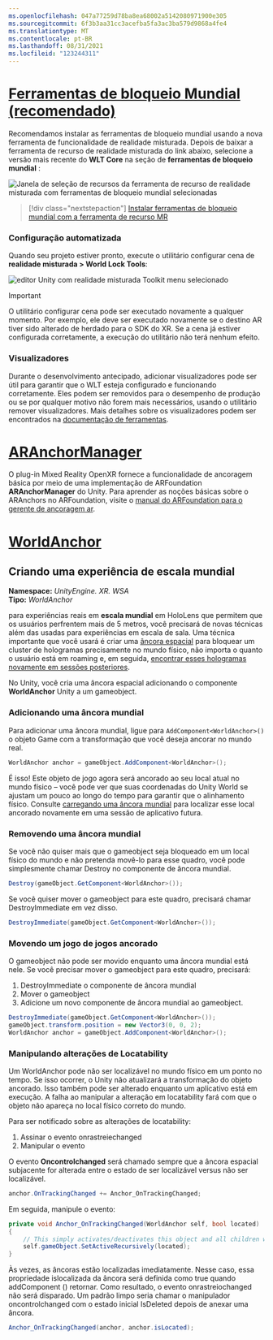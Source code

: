 ```yaml
---
ms.openlocfilehash: 047a77259d78ba8ea68002a5142080971900e305
ms.sourcegitcommit: 6f3b3aa31cc3acefba5fa3ac3ba579d9868a4fe4
ms.translationtype: MT
ms.contentlocale: pt-BR
ms.lasthandoff: 08/31/2021
ms.locfileid: "123244311"
---
```

# <a name="world-locking-tools-recommended"></a>[Ferramentas de bloqueio Mundial (recomendado)](#tab/wlt)

Recomendamos instalar as ferramentas de bloqueio mundial usando a nova ferramenta de funcionalidade de realidade misturada. Depois de baixar a ferramenta de recurso de realidade misturada do link abaixo, selecione a versão mais recente do **WLT Core** na seção de **ferramentas de bloqueio mundial** :

![Janela de seleção de recursos da ferramenta de recurso de realidade misturada com ferramentas de bloqueio mundial selecionadas](../../images/spatial-anchors-setup-img-01.png)

> [!div class="nextstepaction"]
> [Instalar ferramentas de bloqueio mundial com a ferramenta de recurso MR](../../welcome-to-mr-feature-tool.md)

### <a name="automated-setup"></a>Configuração automatizada

Quando seu projeto estiver pronto, execute o utilitário configurar cena de **realidade misturada > World Lock Tools**:

![editor Unity com realidade misturada Toolkit menu selecionado](../../images/world-locking-configuration-img-01.jpeg)

> [!IMPORTANT]
> O utilitário configurar cena pode ser executado novamente a qualquer momento. Por exemplo, ele deve ser executado novamente se o destino AR tiver sido alterado de herdado para o SDK do XR. Se a cena já estiver configurada corretamente, a execução do utilitário não terá nenhum efeito.

### <a name="visualizers"></a>Visualizadores

Durante o desenvolvimento antecipado, adicionar visualizadores pode ser útil para garantir que o WLT esteja configurado e funcionando corretamente. Eles podem ser removidos para o desempenho de produção ou se por qualquer motivo não forem mais necessários, usando o utilitário remover visualizadores. Mais detalhes sobre os visualizadores podem ser encontrados na [documentação de ferramentas](https://microsoft.github.io/MixedReality-WorldLockingTools-Unity/DocGen/Documentation/HowTos/Tools.html#visualizers).

# <a name="aranchormanager"></a>[ARAnchorManager](#tab/anchorstore)

O plug-in Mixed Reality OpenXR fornece a funcionalidade de ancoragem básica por meio de uma implementação de ARFoundation **ARAnchorManager** do Unity. Para aprender as noções básicas sobre o ARAnchors no ARFoundation, visite o [manual do ARFoundation para o gerente de ancoragem ar](https://docs.unity3d.com/Packages/com.unity.xr.arfoundation@4.1/manual/anchor-manager.html). 

# <a name="worldanchor"></a>[WorldAnchor](#tab/worldanchor)

## <a name="building-a-world-scale-experience"></a>Criando uma experiência de escala mundial

**Namespace:** *UnityEngine. XR. WSA*<br>
**Tipo:** *WorldAnchor*

para experiências reais em **escala mundial** em HoloLens que permitem que os usuários perfrentem mais de 5 metros, você precisará de novas técnicas além das usadas para experiências em escala de sala. Uma técnica importante que você usará é criar uma [âncora espacial](../../../../design/coordinate-systems.md#spatial-anchors) para bloquear um cluster de hologramas precisamente no mundo físico, não importa o quanto o usuário está em roaming e, em seguida, [encontrar esses hologramas novamente em sessões posteriores](../../../../design/coordinate-systems.md#spatial-anchor-persistence).

No Unity, você cria uma âncora espacial adicionando o componente **WorldAnchor** Unity a um gameobject.

### <a name="adding-a-world-anchor"></a>Adicionando uma âncora mundial

Para adicionar uma âncora mundial, ligue para `AddComponent<WorldAnchor>()` o objeto Game com a transformação que você deseja ancorar no mundo real.

```cs
WorldAnchor anchor = gameObject.AddComponent<WorldAnchor>();
```

É isso! Este objeto de jogo agora será ancorado ao seu local atual no mundo físico – você pode ver que suas coordenadas do Unity World se ajustam um pouco ao longo do tempo para garantir que o alinhamento físico. Consulte [carregando uma âncora mundial](#loading-a-worldanchor) para localizar esse local ancorado novamente em uma sessão de aplicativo futura.

### <a name="removing-a-world-anchor"></a>Removendo uma âncora mundial

Se você não quiser mais que o gameobject seja bloqueado em um local físico do mundo e não pretenda movê-lo para esse quadro, você pode simplesmente chamar Destroy no componente de âncora mundial.

```cs
Destroy(gameObject.GetComponent<WorldAnchor>());
```

Se você quiser mover o gameobject para este quadro, precisará chamar DestroyImmediate em vez disso.

```cs
DestroyImmediate(gameObject.GetComponent<WorldAnchor>());
```

### <a name="moving-a-world-anchored-gameobject"></a>Movendo um jogo de jogos ancorado

O gameobject não pode ser movido enquanto uma âncora mundial está nele. Se você precisar mover o gameobject para este quadro, precisará:

1. DestroyImmediate o componente de âncora mundial
2. Mover o gameobject
3. Adicione um novo componente de âncora mundial ao gameobject.

```cs
DestroyImmediate(gameObject.GetComponent<WorldAnchor>());
gameObject.transform.position = new Vector3(0, 0, 2);
WorldAnchor anchor = gameObject.AddComponent<WorldAnchor>();
```

### <a name="handling-locatability-changes"></a>Manipulando alterações de Locatability

Um WorldAnchor pode não ser localizável no mundo físico em um ponto no tempo. Se isso ocorrer, o Unity não atualizará a transformação do objeto ancorado. Isso também pode ser alterado enquanto um aplicativo está em execução. A falha ao manipular a alteração em locatability fará com que o objeto não apareça no local físico correto do mundo.

Para ser notificado sobre as alterações de locatability:

1. Assinar o evento onrastreiechanged
2. Manipular o evento

O evento **Oncontrolchanged** será chamado sempre que a âncora espacial subjacente for alterada entre o estado de ser localizável versus não ser localizável.

```cs
anchor.OnTrackingChanged += Anchor_OnTrackingChanged;
```

Em seguida, manipule o evento:

```cs
private void Anchor_OnTrackingChanged(WorldAnchor self, bool located)
{
    // This simply activates/deactivates this object and all children when tracking changes
    self.gameObject.SetActiveRecursively(located);
}
```

Às vezes, as âncoras estão localizadas imediatamente. Nesse caso, essa propriedade islocalizada da âncora será definida como true quando addComponent <WorldAnchor> () retornar. Como resultado, o evento onrastreiochanged não será disparado. Um padrão limpo seria chamar o manipulador oncontrolchanged com o estado inicial IsDeleted depois de anexar uma âncora.

```cs
Anchor_OnTrackingChanged(anchor, anchor.isLocated);
```